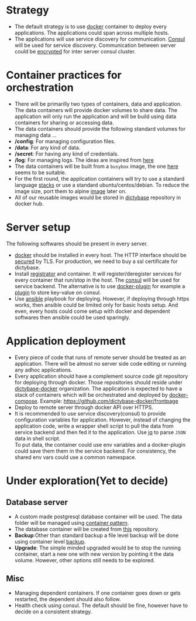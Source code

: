 # Strategy
* The default strategy is to use [docker](http://docker.io) container to deploy
  every applications. The applications could span across multiple hosts. 
* The applications will use service discovery for communication.
  [Consul](http://consul.io) will be used for service discovery. Communication
  between server could be
  [encrypted](http://www.consul.io/docs/agent/encryption.html) for inter server
  consul cluster.

# Container practices for orchestration
* There will be primarilly two types of containers, data and application. The
  data containers will provide docker volumes to share data. The application
  will only run the application and will be build using data containers for
  sharing or accessing data.
* The data containers should provide the following standard volumes for
  managing data ...
 * __/config__: For managing configuration files.
 * __/data__: For any kind of data.
 * __/secret__: For having any kind of credentials.
 * __/log__: For managing logs.
  The ideas are inspired from [here](https://github.com/radial/docss://github.com/radial/docs)
* The data containers will be built from a ```busybox``` image, the one
  [here](https://registry.hub.docker.com/u/progrium/busybox://registry.hub.docker.com/u/progrium/busybox/)
  seems to be suitable.
* For the first round, the application containers will try to use a standard
  language
  [stacks](https://blog.docker.com/2014/09/docker-hub-official-repos-announcing-language-stacks/)
  or use a standard ubuntu/centos/debian. To reduce the image size, port them
  to alpine [image](https://registry.hub.docker.com/u/library/alpine/) later on.
* All of our reusable images would be stored in
  [dictybase](https://registry.hub.docker.com/repos/dictybase/) repository in
  docker hub.


# Server setup
The following softwares should be present in every server.

* [docker](docker.io) should be installed in every host. The HTTP interface
  should be [secured](https://docs.docker.com/articles/https/) by TLS. For
  production, we need to buy a ssl certificate for dictybase.
* Install [registrator](https://github.com/progrium/registrator) and container.
  It will register/deregister services for every container that run/stop in the
  host. The [consul](http://consul.io) will be used for service backend. The
  alternative is to use
  [docker-plugin](https://github.com/progrium/docker-plugins) for example a
  [plugin](https://github.com/bryanlarsen/docker-plugin-kv-consul) to store
  key-value on consul.
* Use [ansible](http://www.ansible.com/home) playbook for deploying. However, if deploying
  through https works, then ansible could be limited only for basic hosts setup. And even,
  every hosts could come setup with docker and dependent softwares then ansible could be
  used sparingly.


# Application deployment
* Every piece of code that runs of remote server should be treated as an
  application. There will be almost no server side code editing or running any
  adhoc applications.
* Every application should have a complement source code git repository for
  deploying through docker. Those repositories should reside under
  [dictybase-docker](https://github.com/dictybase-docker) organization.  The
  application is expected to have a stack of containers which will be
  orchestrated and deployed by
  [docker-compose](http://docs.docker.com/compose/).  Example:
  https://github.com/dictybase-docker/frontpage
* Deploy to remote server through docker API over HTTPS.
* It is recommended to use service discovery(consul) to provide configuration
  variables for application. However, instead of changing the application code,
  write a wrapper shell script to pull the data from service backend and then
  fed it to the application. Use [jq](http://stedolan.github.io/jq/) to parse
  ```JSON``` data in shell script.  
  To put data, the container could use env
  variables and a docker-plugin could save them them in the service backend.
  For consistency, the shared env vars could use a common namespace.
  
# Under exploration(Yet to decide)
## Database server
* A custom made postgresql database container will be used. The data folder
  will be managed using [container
  pattern](https://docs.docker.com/userguide/dockervolumes/). 
* The database container will be created from
  [this](https://github.com/dictybase-docker/docs/tree/master/postgres)
  repository.
* __Backup__:Other than standard backup a file level backup will be done using container
  level
  [backup](https://docs.docker.com/userguide/dockervolumes/#backup-restore-or-migrate-data-volumes).
* __Upgrade__: The simple minded upgraded would be to stop the running
  container, start a new one with new version by pointing it the data volume.
  However, other options still needs to be explored.

## Misc
* Managing dependent containers. If one container goes down or gets restarted,
  the dependent should also follow.
* Health check using consul. The default should be fine, however have to decide
  on a consistent strategy.
